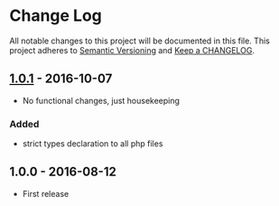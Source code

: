 # Change Log

All notable changes to this project will be documented in this file.
This project adheres to [Semantic Versioning](http://semver.org/) and [Keep a CHANGELOG](http://keepachangelog.com).

## [1.0.1] - 2016-10-07

- No functional changes, just housekeeping

### Added

- strict types declaration to all php files

## 1.0.0 - 2016-08-12

- First release

[1.0.1]: https://github.com/icehawk/pubsub/compare/v1.0.0...v1.0.1
